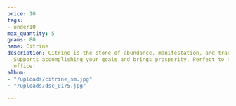 ```yaml
---
price: 10
tags:
- under10
max_quantity: 5
grams: 80
name: Citrine
description: Citrine is the stone of abundance, manifestation, and transformation!
  Supports accomplishing your goals and brings prosperity. Perfect to have in your
  office!
album:
- "/uploads/citrine_sm.jpg"
- "/uploads/dsc_0175.jpg"

---
```

